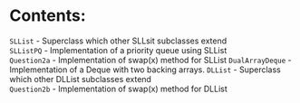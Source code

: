 # Contents:
`SLList` - Superclass which other SLLsit subclasses extend  
`SLListPQ` - Implementation of a priority queue using SLList  
`Question2a` - Implementation of swap(x) method for SLList 
`DualArrayDeque` - Implementation of a Deque with two backing arrays.
`DLList` - Superclass which other DLList subclasses extend  
`Question2b` - Implementation of swap(x) method for DLList

